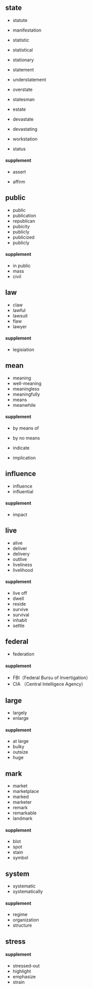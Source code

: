 ## state
- statute

- manifestation

- statistic

- statistical

- stationary

- statement

- understatement

- overstate

- statesman

- estate

- devastate

- devastating

- workstation

- status

#### supplement

- assert

- affirm
## public

- public
- publication
- republican
- pubicity
- publicly
- publicized
- publicly

#### supplement

- in public
- mass
- civil
## law

- claw
- lawful
- lawsuit
- flaw
- lawyer
#### supplement

- legisiation
## mean

- meaning
- well-meaning
- meaningless
- meaningfully
- means
- meanwhile
#### supplement

- by  means of

- by  no means

- indicate

- implication

## influence

- influence
- influential
#### supplement

- impact
## live

- alive
- deliver
- delivery
- outlive
- liveliness
- livelihood
#### supplement

- live off
- dwell
- reside
- survive
- survival
- inhabit
- settle
## federal

- federation
#### supplement

- FBI（Federal Bursu of Invertigation）
- CIA （Central Intelligece Agency）
## large

- largely
- enlarge
#### supplement

- at large
- bulky
- outsize
- huge
## mark

- market
- marketplace
- marked
- marketer
- remark
- remarkable
- landmark
#### supplement

- blot
- spot
- stain
- symbol
## system

- systematic
- systematically
#### supplement

- regime
- organization
- structure
## stress

#### supplement

- stressed-out
- highlight
- emphasize
- strain​